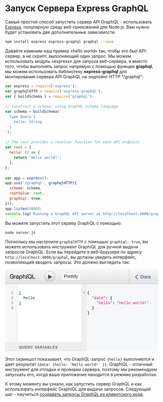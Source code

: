 # Запуск Сервера Express GraphQL

Самый простой способ запустить сервер API GraphQL - использовать [Express](https://expressjs.com/ru/), популярную среду веб-приложений для Node.js. Вам нужно будет установить две дополнительные зависимости:

```bash
npm install express express-graphql graphql --save
```

Давайте изменим наш пример «hello world» так, чтобы это был API-сервер, а не скрипт, выполняющий один запрос. Мы можем использовать модуль «express» для запуска веб-сервера, и вместо того, чтобы выполнять запрос напрямую с помощью функции **graphql**, мы можем использовать библиотеку **express-graphql** для монтирования сервера API GraphQL на эндпойнт HTTP "/graphql":

```javascript
var express = require('express');
var graphqlHTTP = require('express-graphql');
var { buildSchema } = require('graphql');

// Construct a schema, using GraphQL schema language
var schema = buildSchema(`
  type Query {
    hello: String
  }
`);

// The root provides a resolver function for each API endpoint
var root = {
  hello: () => {
    return 'Hello world!';
  },
};

var app = express();
app.use('/graphql', graphqlHTTP({
  schema: schema,
  rootValue: root,
  graphiql: true,
}));
app.listen(4000);
console.log('Running a GraphQL API server at http://localhost:4000/graphql');
```

Вы можете запустить этот сервер GraphQL с помощью:

```bash
node server.js
```

Поскольку мы настроили ```graphqlHTTP``` с помощью ```graphiql: true```, вы можете использовать инструмент GraphiQL для ручной выдачи запросов GraphQL. Если вы перейдете в веб-браузере по адресу ```http://localhost:4000/graphql```, вы должны увидеть интерфейс, позволяющий вводить запросы. Это должно выглядеть так:

![hello](img/hello.png)

Этот скриншот показывает, что GraphQL-запрос ```{hello}``` выполняется и дает результат ```{data: {hello: 'Hello world!' }}```. GraphiQL - отличный инструмент для отладки и проверки сервера, поэтому мы рекомендуем запускать его, когда ваше приложение находится в режиме разработки.

К этому моменту вы узнали, как запустить сервер GraphQL и как использовать интерфейс GraphiQL для выдачи запросов. Следующий шаг - научиться [создавать запросы GraphQL из клиентского кода](graphql-clients.md).
